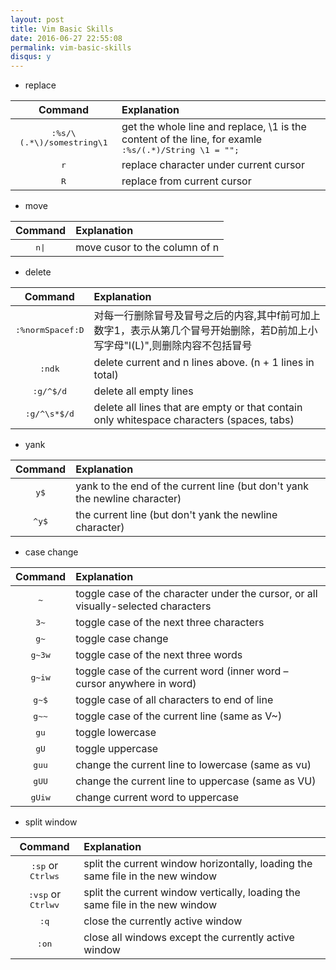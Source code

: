 ```yaml
---
layout: post
title: Vim Basic Skills
date: 2016-06-27 22:55:08
permalink: vim-basic-skills
disqus: y
---
```




* replace

|Command|Explanation|
|:-----:|:----------|
|<kbd>:</kbd><kbd>%</kbd><kbd>s</kbd><kbd>/</kbd><kbd>\\</kbd><kbd>(</kbd><kbd>.</kbd><kbd>*</kbd><kbd>\\</kbd><kbd>)</kbd><kbd>/</kbd><kbd>somestring</kbd><kbd>\\</kbd><kbd>1</kbd>|get the whole line and replace, \1 is the content of the line, for examle <kbd>:%s/\(.*\)/String \1 = "";</kbd>|
|<kbd>r</kbd>|replace character under current cursor| 
|<kbd>R</kbd>|replace from current cursor| 

* move

|Command|Explanation|
|:-----:|:----------------|
|<kbd>n</kbd><kbd>\|</kbd>|move cusor to the column of n|

* delete

|Command   |Explanation|
|:--------:|:----------------|
|<kbd>:</kbd><kbd>%</kbd><kbd>n</kbd><kbd>o</kbd><kbd>r</kbd><kbd>m</kbd><kbd>Space</kbd><kbd>f</kbd><kbd>:</kbd><kbd>D</kbd>|对每一行删除冒号及冒号之后的内容,其中f前可加上数字1，表示从第几个冒号开始删除，若D前加上小写字母"l(L)",则删除内容不包括冒号|
|<kbd>:</kbd><kbd>n</kbd><kbd>d</kbd><kbd>k</kbd>|delete current and n lines above. (n + 1 lines in total)|
|<kbd>:</kbd><kbd>g</kbd><kbd>/</kbd><kbd>^</kbd><kbd>$</kbd><kbd>/</kbd><kbd>d</kbd>|delete all empty lines|
|<kbd>:</kbd><kbd>g</kbd><kbd>/</kbd><kbd>^</kbd><kbd>\\</kbd><kbd>s</kbd><kbd>*</kbd><kbd>$</kbd><kbd>/</kbd><kbd>d</kbd>|delete all lines that are empty or that contain only whitespace characters (spaces, tabs)|

* yank

|Command|Explanation|
|:-----:|:----------------|
|<kbd>y</kbd><kbd>$</kbd>|yank to the end of the current line (but don't yank the newline character)|
|<kbd>^</kbd><kbd>y</kbd><kbd>$</kbd>|the current line (but don't yank the newline character)|


* case change

|Command|Explanation|
|:-----:|:----------------|
|<kbd>~</kbd>|toggle case of the character under the cursor, or all visually-selected characters|
|<kbd>3</kbd><kbd>~</kbd>|toggle case of the next three characters|
|<kbd>g</kbd><kbd>~</kbd>|toggle case change|
|<kbd>g</kbd><kbd>~</kbd><kbd>3</kbd><kbd>w</kbd>|toggle case of the next three words|
|<kbd>g</kbd><kbd>~</kbd><kbd>i</kbd><kbd>w</kbd>|toggle case of the current word (inner word – cursor anywhere in word)|
|<kbd>g</kbd><kbd>~</kbd><kbd>$</kbd>|toggle case of all characters to end of line|
|<kbd>g</kbd><kbd>~</kbd><kbd>~</kbd>|toggle case of the current line (same as V~)|
|<kbd>g</kbd><kbd>u</kbd>|toggle lowercase|
|<kbd>g</kbd><kbd>U</kbd>|toggle uppercase|
|<kbd>g</kbd><kbd>u</kbd><kbd>u</kbd>|change the current line to lowercase (same as vu)|
|<kbd>g</kbd><kbd>U</kbd><kbd>U</kbd>|change the current line to uppercase (same as VU)|
|<kbd>g</kbd><kbd>U</kbd><kbd>i</kbd><kbd>w</kbd>|change current word to uppercase|

* split window

|Command|Explanation|
|:-----:|:----------------|
|<kbd>:</kbd><kbd>s</kbd><kbd>p</kbd> or <kbd>Ctrl</kbd><kbd>w</kbd><kbd>s</kbd>|split the current window horizontally, loading the same file in the new window|
|<kbd>:</kbd><kbd>v</kbd><kbd>s</kbd><kbd>p</kbd> or <kbd>Ctrl</kbd><kbd>w</kbd><kbd>v</kbd>|split the current window vertically, loading the same file in the new window|
|<kbd>:</kbd><kbd>q</kbd>|close the currently active window|
|<kbd>:</kbd><kbd>o</kbd><kbd>n</kbd>|close all windows except the currently active window|
